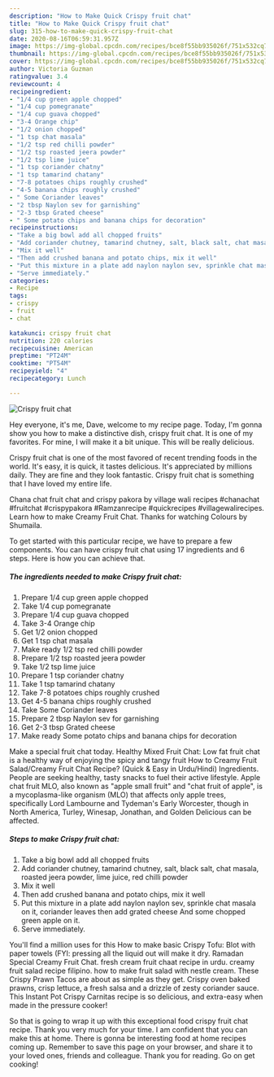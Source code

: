 ```yaml
---
description: "How to Make Quick Crispy fruit chat"
title: "How to Make Quick Crispy fruit chat"
slug: 315-how-to-make-quick-crispy-fruit-chat
date: 2020-08-16T06:59:31.957Z
image: https://img-global.cpcdn.com/recipes/bce8f55bb935026f/751x532cq70/crispy-fruit-chat-recipe-main-photo.jpg
thumbnail: https://img-global.cpcdn.com/recipes/bce8f55bb935026f/751x532cq70/crispy-fruit-chat-recipe-main-photo.jpg
cover: https://img-global.cpcdn.com/recipes/bce8f55bb935026f/751x532cq70/crispy-fruit-chat-recipe-main-photo.jpg
author: Victoria Guzman
ratingvalue: 3.4
reviewcount: 4
recipeingredient:
- "1/4 cup green apple chopped"
- "1/4 cup pomegranate"
- "1/4 cup guava chopped"
- "3-4 Orange chip"
- "1/2 onion chopped"
- "1 tsp chat masala"
- "1/2 tsp red chilli powder"
- "1/2 tsp roasted jeera powder"
- "1/2 tsp lime juice"
- "1 tsp coriander chatny"
- "1 tsp tamarind chatany"
- "7-8 potatoes chips roughly crushed"
- "4-5 banana chips roughly crushed"
- " Some Coriander leaves"
- "2 tbsp Naylon sev for garnishing"
- "2-3 tbsp Grated cheese"
- " Some potato chips and banana chips for decoration"
recipeinstructions:
- "Take a big bowl add all chopped fruits"
- "Add coriander chutney, tamarind chutney, salt, black salt, chat masala, roasted jeera powder, lime juice, red chilli powder"
- "Mix it well"
- "Then add crushed banana and potato chips, mix it well"
- "Put this mixture in a plate add naylon naylon sev, sprinkle chat masala on it, coriander leaves then add grated cheese And some chopped green apple on it."
- "Serve immediately."
categories:
- Recipe
tags:
- crispy
- fruit
- chat

katakunci: crispy fruit chat 
nutrition: 220 calories
recipecuisine: American
preptime: "PT24M"
cooktime: "PT54M"
recipeyield: "4"
recipecategory: Lunch

---
```



![Crispy fruit chat](https://img-global.cpcdn.com/recipes/bce8f55bb935026f/751x532cq70/crispy-fruit-chat-recipe-main-photo.jpg)

Hey everyone, it's me, Dave, welcome to my recipe page. Today, I'm gonna show you how to make a distinctive dish, crispy fruit chat. It is one of my favorites. For mine, I will make it a bit unique. This will be really delicious.

Crispy fruit chat is one of the most favored of recent trending foods in the world. It's easy, it is quick, it tastes delicious. It's appreciated by millions daily. They are fine and they look fantastic. Crispy fruit chat is something that I have loved my entire life.

Chana chat fruit chat and crispy pakora by village wali recipes #chanachat #fruitchat #crispypakora #Ramzanrecipe #quickrecipes #villagewalirecipes. Learn how to make Creamy Fruit Chat. Thanks for watching Colours by Shumaila.


To get started with this particular recipe, we have to prepare a few components. You can have crispy fruit chat using 17 ingredients and 6 steps. Here is how you can achieve that.

##### The ingredients needed to make Crispy fruit chat:

1. Prepare 1/4 cup green apple chopped
1. Take 1/4 cup pomegranate
1. Prepare 1/4 cup guava chopped
1. Take 3-4 Orange chip
1. Get 1/2 onion chopped
1. Get 1 tsp chat masala
1. Make ready 1/2 tsp red chilli powder
1. Prepare 1/2 tsp roasted jeera powder
1. Take 1/2 tsp lime juice
1. Prepare 1 tsp coriander chatny
1. Take 1 tsp tamarind chatany
1. Take 7-8 potatoes chips roughly crushed
1. Get 4-5 banana chips roughly crushed
1. Take  Some Coriander leaves
1. Prepare 2 tbsp Naylon sev for garnishing
1. Get 2-3 tbsp Grated cheese
1. Make ready  Some potato chips and banana chips for decoration


Make a special fruit chat today. Healthy Mixed Fruit Chat: Low fat fruit chat is a healthy way of enjoying the spicy and tangy fruit How to Creamy Fruit Salad/Creamy Fruit Chat Recipe? (Quick &amp; Easy in Urdu/Hindi) Ingredients. People are seeking healthy, tasty snacks to fuel their active lifestyle. Apple chat fruit MLO, also known as &#34;apple small fruit&#34; and &#34;chat fruit of apple&#34;, is a mycoplasma-like organism (MLO) that affects only apple trees, specifically Lord Lambourne and Tydeman&#39;s Early Worcester, though in North America, Turley, Winesap, Jonathan, and Golden Delicious can be affected. 

##### Steps to make Crispy fruit chat:

1. Take a big bowl add all chopped fruits
1. Add coriander chutney, tamarind chutney, salt, black salt, chat masala, roasted jeera powder, lime juice, red chilli powder
1. Mix it well
1. Then add crushed banana and potato chips, mix it well
1. Put this mixture in a plate add naylon naylon sev, sprinkle chat masala on it, coriander leaves then add grated cheese And some chopped green apple on it.
1. Serve immediately.


You&#39;ll find a million uses for this How to make basic Crispy Tofu: Blot with paper towels (FYI: pressing all the liquid out will make it dry. Ramadan Special Creamy Fruit Chat. fresh cream fruit chaat recipe in urdu. creamy fruit salad recipe filipino. how to make fruit salad with nestle cream. These Crispy Prawn Tacos are about as simple as they get. Crispy oven baked prawns, crisp lettuce, a fresh salsa and a drizzle of zesty coriander sauce. This Instant Pot Crispy Carnitas recipe is so delicious, and extra-easy when made in the pressure cooker! 

So that is going to wrap it up with this exceptional food crispy fruit chat recipe. Thank you very much for your time. I am confident that you can make this at home. There is gonna be interesting food at home recipes coming up. Remember to save this page on your browser, and share it to your loved ones, friends and colleague. Thank you for reading. Go on get cooking!
